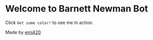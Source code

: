 Welcome to Barnett Newman Bot
=================

Click `Get some color!` to see me in action.

Made by [emi420](https://github.com/emi420)